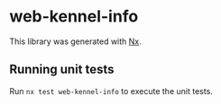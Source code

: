 # web-kennel-info

This library was generated with [Nx](https://nx.dev).

## Running unit tests

Run `nx test web-kennel-info` to execute the unit tests.
